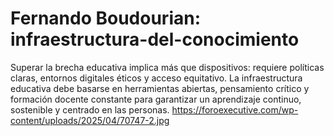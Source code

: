 # Fernando Boudourian: infraestructura-del-conocimiento
Superar la brecha educativa implica más que dispositivos: requiere políticas claras, entornos digitales éticos y acceso equitativo. La infraestructura educativa debe basarse en herramientas abiertas, pensamiento crítico y formación docente constante para garantizar un aprendizaje continuo, sostenible y centrado en las personas.
https://foroexecutive.com/wp-content/uploads/2025/04/70747-2.jpg
